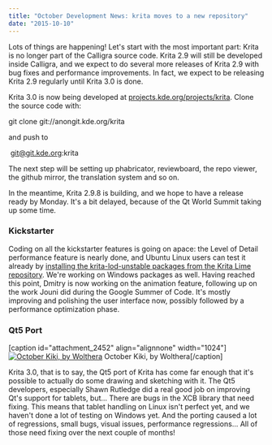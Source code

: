 ```yaml
---
title: "October Development News: krita moves to a new repository"
date: "2015-10-10"
---
```


Lots of things are happening! Let's start with the most important part: Krita is no longer part of the Calligra source code. Krita 2.9 will still be developed inside Calligra, and we expect to do several more releases of Krita 2.9 with bug fixes and performance improvements. In fact, we expect to be releasing Krita 2.9 regularly until Krita 3.0 is done.

Krita 3.0 is now being developed at [projects.kde.org/projects/krita](https://projects.kde.org/projects/krita). Clone the source code with:

git clone git://anongit.kde.org/krita

and push to

 git@git.kde.org:krita

The next step will be setting up phabricator, reviewboard, the repo viewer, the github mirror, the translation system and so on.

In the meantime, Krita 2.9.8 is building, and we hope to have a release ready by Monday. It's a bit delayed, because of the Qt World Summit taking up some time.

### Kickstarter

Coding on all the kickstarter features is going on apace: the Level of Detail performance feature is nearly done, and Ubuntu Linux users can test it already by [installing the krita-lod-unstable packages from the Krita Lime repository](https://launchpad.net/~dimula73/+archive/ubuntu/krita). We're working on Windows packages as well. Having reached this point, Dmitry is now working on the animation feature, following up on the work Jouni did during the Google Summer of Code. It's mostly  improving and polishing the user interface now, possibly followed by a performance optimization phase.

### Qt5 Port

\[caption id="attachment\_2452" align="alignnone" width="1024"\][![October Kiki, by Wolthera](../images/kikiqt5-1024x794.png)](https://krita.org/wp-content/uploads/2015/10/kikiqt5.png) October Kiki, by Wolthera\[/caption\]

Krita 3.0, that is to say, the Qt5 port of Krita has come far enough that it's possible to actually do some drawing and sketching with it. The Qt5 developers, especially Shawn Rutledge did a real good job on improving Qt's support for tablets, but... There are bugs in the XCB library that need fixing. This means that tablet handling on Linux isn't perfect yet, and we haven't done a lot of testing on Windows yet. And the porting caused a lot of regressions, small bugs, visual issues, performance regressions... All of those need fixing over the next couple of months!
